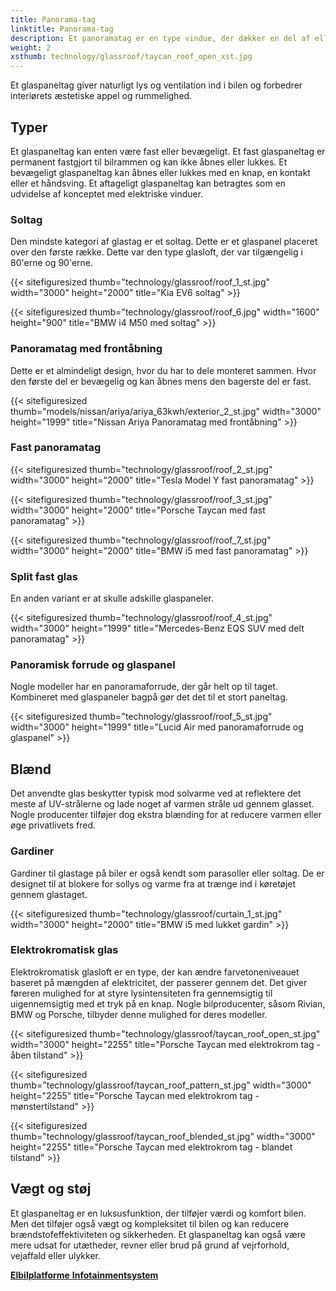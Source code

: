 ```yaml
---
title: Panorama-tag
linktitle: Panorama-tag
description: Et panoramatag er en type vindue, der dækker en del af eller hele taget af bilen. Den er lavet af lamineret glas, svarende til forruder.
weight: 2
xsthumb: technology/glassroof/taycan_roof_open_xst.jpg
---
```

<!-- markdownlint-disable MD033 -->
Et glaspaneltag giver naturligt lys og ventilation ind i bilen og forbedrer interiørets æstetiske appel og rummelighed.

## Typer

Et glaspaneltag kan enten være fast eller bevægeligt. Et fast glaspaneltag er permanent fastgjort til bilrammen og kan ikke åbnes eller lukkes. Et bevægeligt glaspaneltag kan åbnes eller lukkes med en knap, en kontakt eller et håndsving. Et aftageligt glaspaneltag kan betragtes som en udvidelse af konceptet med elektriske vinduer.

### Soltag

Den mindste kategori af glastag er et soltag. Dette er et glaspanel placeret over den første række. Dette var den type glasloft, der var tilgængelig i 80'erne og 90'erne.

{{< sitefiguresized thumb="technology/glassroof/roof_1_st.jpg" width="3000" height="2000" title="Kia EV6 soltag" >}}

{{< sitefiguresized thumb="technology/glassroof/roof_6.jpg" width="1600" height="900" title="BMW i4 M50 med soltag" >}}

### Panoramatag med frontåbning

Dette er et almindeligt design, hvor du har to dele monteret sammen. Hvor den første del er bevægelig og kan åbnes mens den bagerste del er fast.

{{< sitefiguresized thumb="models/nissan/ariya/ariya_63kwh/exterior_2_st.jpg" width="3000" height="1999" title="Nissan Ariya Panoramatag med frontåbning" >}}

### Fast panoramatag

{{< sitefiguresized thumb="technology/glassroof/roof_2_st.jpg" width="3000" height="2000" title="Tesla Model Y fast panoramatag" >}}

{{< sitefiguresized thumb="technology/glassroof/roof_3_st.jpg" width="3000" height="2000" title="Porsche Taycan med fast panoramatag" >}}

{{< sitefiguresized thumb="technology/glassroof/roof_7_st.jpg" width="3000" height="2000" title="BMW i5 med fast panoramatag" >}}

### Split fast glas

En anden variant er at skulle adskille glaspaneler.

{{< sitefiguresized thumb="technology/glassroof/roof_4_st.jpg" width="3000" height="1999" title="Mercedes-Benz EQS SUV med delt panoramatag" >}}

### Panoramisk forrude og glaspanel

Nogle modeller har en panoramaforrude, der går helt op til taget. Kombineret med glaspaneler bagpå gør det det til et stort paneltag.

{{< sitefiguresized thumb="technology/glassroof/roof_5_st.jpg" width="3000" height="1999" title="Lucid Air med panoramaforrude og glaspanel" >}}

## Blænd

Det anvendte glas beskytter typisk mod solvarme ved at reflektere det meste af UV-strålerne og lade noget af varmen stråle ud gennem glasset. Nogle producenter tilføjer dog ekstra blænding for at reducere varmen eller øge privatlivets fred.

### Gardiner

Gardiner til glastage på biler er også kendt som parasoller eller soltag. De er designet til at blokere for sollys og varme fra at trænge ind i køretøjet gennem glastaget.

{{< sitefiguresized thumb="technology/glassroof/curtain_1_st.jpg" width="3000" height="2000" title="BMW i5 med lukket gardin" >}}

### Elektrokromatisk glas

Elektrokromatisk glasloft er en type, der kan ændre farvetoneniveauet baseret på mængden af ​​elektricitet, der passerer gennem det. Det giver føreren mulighed for at styre lysintensiteten fra gennemsigtig til uigennemsigtig med et tryk på en knap. Nogle bilproducenter, såsom Rivian, BMW og Porsche, tilbyder denne mulighed for deres modeller.

{{< sitefiguresized thumb="technology/glassroof/taycan_roof_open_st.jpg" width="3000" height="2255" title="Porsche Taycan med elektrokrom tag - åben tilstand" >}}

{{< sitefiguresized thumb="technology/glassroof/taycan_roof_pattern_st.jpg" width="3000" height="2255" title="Porsche Taycan med elektrokrom tag - mønstertilstand" >}}

{{< sitefiguresized thumb="technology/glassroof/taycan_roof_blended_st.jpg" width="3000" height="2255" title="Porsche Taycan med elektrokrom tag - blandet tilstand" >}}

## Vægt og støj

Et glaspaneltag er en luksusfunktion, der tilføjer værdi og komfort
bilen. Men det tilføjer også vægt og kompleksitet til bilen og kan reducere brændstofeffektiviteten og sikkerheden. Et glaspaneltag kan også være mere udsat for utætheder, revner eller brud på grund af vejrforhold, vejaffald eller ulykker.

<div class="mt-3 mb-3">
     <a href="../platforms/" class="text-decoration-none text-black"><strong><i class="bi-arrow-left"></i> Elbilplatforme</strong> </a>
     <a href="../infotainment/" class="text-decoration-none text-black float-end"><strong>Infotainmentsystem <i class="bi-arrow-right"></i></ stærk ></a>
</div>